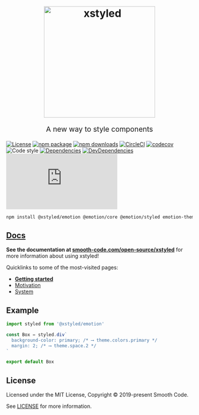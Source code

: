 <h1 align="center">
  <img src="https://raw.githubusercontent.com/smooth-code/xstyled/master/resources/xstyled-logo.jpg" alt="xstyled" title="xstyled" width="300">
</h1>
<p align="center" style="font-size: 1.2rem;">A new way to style components</p>

[![License](https://img.shields.io/npm/l/@xstyled/emotion.svg)](https://github.com/smooth-code/xstyled/blob/master/LICENSE)
[![npm package](https://img.shields.io/npm/v/@xstyled/emotion/latest.svg)](https://www.npmjs.com/package/@xstyled/emotion)
[![npm downloads](https://img.shields.io/npm/dm/@xstyled/emotion.svg)](https://www.npmjs.com/package/@xstyled/emotion)
[![CircleCI](https://circleci.com/gh/smooth-code/xstyled.svg?style=svg)](https://circleci.com/gh/smooth-code/xstyled)
[![codecov](https://codecov.io/gh/smooth-code/xstyled/branch/master/graph/badge.svg)](https://codecov.io/gh/smooth-code/xstyled)
![Code style](https://img.shields.io/badge/code_style-prettier-ff69b4.svg)
[![Dependencies](https://img.shields.io/david/smooth-code/xstyled.svg?path=packages%2Femotion)](https://david-dm.org/smooth-code/xstyled?path=packages/emotion)
[![DevDependencies](https://img.shields.io/david/dev/smooth-code/xstyled.svg)](https://david-dm.org/smooth-code/xstyled?type=dev)
[![Small size](https://img.badgesize.io/https://unpkg.com/@xstyled/emotion/dist/xstyled-emotion.min.js?compression=gzip)](https://unpkg.com/@xstyled/emotion/dist/xstyled-emotion.min.js)

```bash
npm install @xstyled/emotion @emotion/core @emotion/styled emotion-theming
```

## [Docs](https://www.smooth-code.com/open-source/xstyled)

**See the documentation at [smooth-code.com/open-source/xstyled](https://www.smooth-code.com/open-source/xstyled)** for more information about using xstyled!

Quicklinks to some of the most-visited pages:

- [**Getting started**](https://www.smooth-code.com/open-source/xstyled/docs/getting-started/)
- [Motivation](https://www.smooth-code.com/open-source/xstyled/docs/motivation/)
- [System](https://www.smooth-code.com/open-source/xstyled/docs/system/)

## Example

```js
import styled from '@xstyled/emotion'

const Box = styled.div`
  background-color: primary; /* ⟶ theme.colors.primary */
  margin: 2; /* ⟶ theme.space.2 */
`

export default Box
```

## License

Licensed under the MIT License, Copyright © 2019-present Smooth Code.

See [LICENSE](./LICENSE) for more information.
